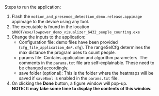 Steps to run the application: <br>
<ol>
<li>Flash the <code>motion_and_presence_detection_demo.release.appimage</code> appimage to the device using any tool.
<li>The executable is found in the location <code>$ROOT/exe/lowpower_demo_visualizer_6432_people_counting.exe</code>  
<li>Change the inputs to the application:
    <ul>
    <li>Configuration file: demo files have been provided (<code>cfg_file_application_4m*.cfg</code>). The rangeSelCfg determines the max distance the program uses to count people.
    <li>params file: Contains application and algorithm parameters. The comments in the <code>params.txt</code> file are self-explainable. These need to be changed accordingly.
    <li>save folder (optional): This is the folder where the heatmaps will be saved if <code>saveBool</code> is enabled in the <code>params.txt</code> file.
    </ul>
<li>On clicking the <b>Done</b> button, a figure window will pop-up. 
<br><b>NOTE: It may take some time to display the contents of this window.</b>
</ol>